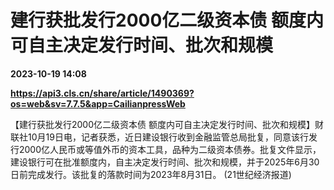 # 建行获批发行2000亿二级资本债 额度内可自主决定发行时间、批次和规模

**2023-10-19 14:08**

**https://api3.cls.cn/share/article/1490369?os=web&sv=7.7.5&app=CailianpressWeb**

【建行获批发行2000亿二级资本债 额度内可自主决定发行时间、批次和规模】财联社10月19日电，记者获悉，近日建设银行收到金融监管总局批复，同意该行发行2000亿人民币或等值外币的资本工具，品种为二级资本债券。批复文件显示，建设银行可在批准额度内，自主决定发行时间、批次和规模，并于2025年6月30日前完成发行。该批复的落款时间为2023年8月31日。 (21世纪经济报道)